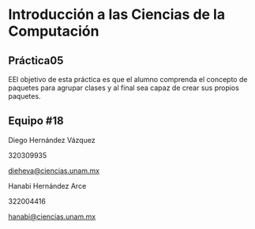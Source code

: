 # Introducción a las Ciencias de la Computación
## Práctica05
EEl objetivo de esta práctica es que el alumno comprenda el concepto de paquetes para agrupar
clases y al final sea capaz de crear sus propios paquetes.
## Equipo #18
Diego Hernández Vázquez

320309935

dieheva@ciencias.unam.mx

Hanabi Hernández Arce

322004416

hanabi@ciencias.unam.mx

